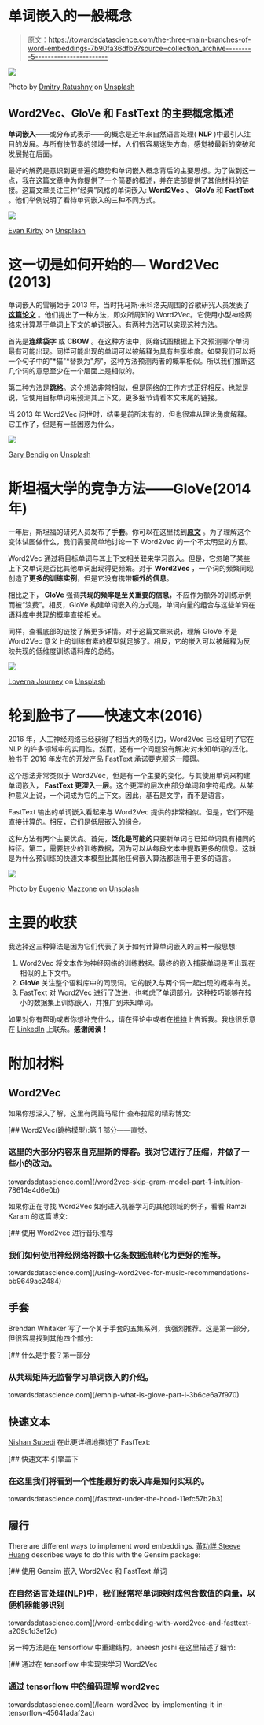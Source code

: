 # 单词嵌入的一般概念

> 原文：<https://towardsdatascience.com/the-three-main-branches-of-word-embeddings-7b90fa36dfb9?source=collection_archive---------5----------------------->

![](img/2fc571afaafda4f16595ad50fad13ad3.png)

Photo by [Dmitry Ratushny](https://unsplash.com/@ratushny?utm_source=medium&utm_medium=referral) on [Unsplash](https://unsplash.com?utm_source=medium&utm_medium=referral)

## Word2Vec、GloVe 和 FastText 的主要概念概述

**单词嵌入**——或分布式表示——的概念是近年来自然语言处理( **NLP** )中最引人注目的发展。与所有快节奏的领域一样，人们很容易迷失方向，感觉被最新的突破和发展抛在后面。

最好的解药是意识到更普遍的趋势和单词嵌入概念背后的主要思想。为了做到这一点，我在这篇文章中为你提供了一个简要的概述，并在底部提供了其他材料的链接。这篇文章关注三种“经典”风格的单词嵌入: **Word2Vec** 、 **GloVe** 和 **FastText** 。他们举例说明了看待单词嵌入的三种不同方式。

![](img/17c866f638c7477753366444f47ef0e7.png)

[Evan Kirby](https://unsplash.com/@evankirby2?utm_source=medium&utm_medium=referral) on [Unsplash](https://unsplash.com?utm_source=medium&utm_medium=referral)

# 这一切是如何开始的— Word2Vec (2013)

单词嵌入的雪崩始于 2013 年，当时托马斯·米科洛夫周围的谷歌研究人员发表了 [**这篇论文**](https://arxiv.org/abs/1301.3781) 。他们提出了一种方法，即众所周知的 Word2Vec。它使用小型神经网络来计算基于单词上下文的单词嵌入。有两种方法可以实现这种方法。

首先是**连续袋字** 或 **CBOW** 。在这种方法中，网络试图根据上下文预测哪个单词最有可能出现。同样可能出现的单词可以被解释为具有共享维度。如果我们可以将一个句子中的"*猫"*替换为"*狗*"，这种方法预测两者的概率相似。所以我们推断这几个词的意思至少在一个层面上是相似的。

第二种方法是**跳格**。这个想法非常相似，但是网络的工作方式正好相反。也就是说，它使用目标单词来预测其上下文。更多细节请看本文末尾的链接。

当 2013 年 Word2Vec 问世时，结果是前所未有的，但也很难从理论角度解释。它工作了，但是有一些困惑为什么。

![](img/67284b9bb79c5819aba502187a702a27.png)

[Gary Bendig](https://unsplash.com/@kris_ricepees?utm_source=medium&utm_medium=referral) on [Unsplash](https://unsplash.com?utm_source=medium&utm_medium=referral)

# 斯坦福大学的竞争方法——GloVe(2014 年)

一年后，斯坦福的研究人员发布了**手套**。你可以在这里找到[**原文**](https://nlp.stanford.edu/pubs/glove.pdf) 。为了理解这个变体试图做什么，我们需要简单地讨论一下 Word2Vec 的一个不太明显的方面。

Word2Vec 通过将目标单词与其上下文相关联来学习嵌入。但是，它忽略了某些上下文单词是否比其他单词出现得更频繁。对于 **Word2Vec** ，一个词的频繁同现创造了**更多的训练实例**，但是它没有携带**额外的信息**。

相比之下， **GloVe** 强调**共现的频率是至关重要的信息**，不应作为额外的训练示例而被“浪费”。相反，GloVe 构建单词嵌入的方式是，单词向量的组合与这些单词在语料库中共现的概率直接相关。

同样，查看底部的链接了解更多详情。对于这篇文章来说，理解 GloVe 不是 Word2Vec 意义上的训练有素的模型就足够了。相反，它的嵌入可以被解释为反映共现的低维度训练语料库的总结。

![](img/37d5ad08bf38259e85cb29cf64f3b2ff.png)

[Loverna Journey](https://unsplash.com/@loverna?utm_source=medium&utm_medium=referral) on [Unsplash](https://unsplash.com?utm_source=medium&utm_medium=referral)

# 轮到脸书了——快速文本(2016)

2016 年，人工神经网络已经获得了相当大的吸引力，Word2Vec 已经证明了它在 NLP 的许多领域中的实用性。然而，还有一个问题没有解决:对未知单词的泛化。脸书于 2016 年发布的开发产品 FastText 承诺要克服这一障碍。

这个想法非常类似于 Word2Vec，但是有一个主要的变化。与其使用单词来构建单词嵌入， **FastText 更深入一层**。这个更深的层次由部分单词和字符组成。从某种意义上说，一个词成为它的上下文。因此，基石是文字，而不是语言。

FastText 输出的单词嵌入看起来与 Word2Vec 提供的非常相似。但是，它们不是直接计算的。相反，它们是低层嵌入的组合。

这种方法有两个主要优点。首先，**泛化是可能的**只要新单词与已知单词具有相同的特征。第二，需要较少的训练数据，因为可以从每段文本中提取更多的信息。这就是为什么预训练的快速文本模型比其他任何嵌入算法都适用于更多的语言。

![](img/49e511f6870af6c1d206a2d2fcf582ff.png)

Photo by [Eugenio Mazzone](https://unsplash.com/@eugi1492?utm_source=medium&utm_medium=referral) on [Unsplash](https://unsplash.com?utm_source=medium&utm_medium=referral)

# 主要的收获

我选择这三种算法是因为它们代表了关于如何计算单词嵌入的三种一般思想:

1.  Word2Vec 将文本作为神经网络的训练数据。最终的嵌入捕获单词是否出现在相似的上下文中。
2.  **GloVe** 关注整个语料库中的同现词。它的嵌入与两个词一起出现的概率有关。
3.  FastText 对 Word2Vec 进行了改进，也考虑了单词部分。这种技巧能够在较小的数据集上训练嵌入，并推广到未知单词。

如果对你有帮助或者你想补充什么，请在评论中或者在[推特](https://twitter.com/TimoBohm)上告诉我。我也很乐意在 [LinkedIn](https://www.linkedin.com/in/timo-boehm-datascience/) 上联系。**感谢阅读！**

# 附加材料

## Word2Vec

如果你想深入了解，这里有两篇马尼什·查布拉尼的精彩博文:

[](/word2vec-skip-gram-model-part-1-intuition-78614e4d6e0b) [## Word2Vec(跳格模型):第 1 部分——直觉。

### 这里的大部分内容来自克里斯的博客。我对它进行了压缩，并做了一些小的改动。

towardsdatascience.com](/word2vec-skip-gram-model-part-1-intuition-78614e4d6e0b) 

如果你正在寻找 Word2Vec 如何进入机器学习的其他领域的例子，看看 Ramzi Karam 的这篇博文:

[](/using-word2vec-for-music-recommendations-bb9649ac2484) [## 使用 Word2vec 进行音乐推荐

### 我们如何使用神经网络将数十亿条数据流转化为更好的推荐。

towardsdatascience.com](/using-word2vec-for-music-recommendations-bb9649ac2484) 

## 手套

Brendan Whitaker 写了一个关于手套的五集系列，我强烈推荐。这是第一部分，但很容易找到其他四个部分:

[](/emnlp-what-is-glove-part-i-3b6ce6a7f970) [## 什么是手套？第一部分

### 从共现矩阵无监督学习单词嵌入的介绍。

towardsdatascience.com](/emnlp-what-is-glove-part-i-3b6ce6a7f970) 

## 快速文本

[Nishan Subedi](https://medium.com/u/ceeb00afdff0?source=post_page-----7b90fa36dfb9--------------------------------) 在此更详细地描述了 FastText:

[](/fasttext-under-the-hood-11efc57b2b3) [## 快速文本:引擎盖下

### 在这里我们将看到一个性能最好的嵌入库是如何实现的。

towardsdatascience.com](/fasttext-under-the-hood-11efc57b2b3) 

## 履行

There are different ways to implement word embeddings. [黃功詳 Steeve Huang](https://medium.com/u/2fc7b9c3f02a?source=post_page-----7b90fa36dfb9--------------------------------) describes ways to do this with the Gensim package:

[](/word-embedding-with-word2vec-and-fasttext-a209c1d3e12c) [## 使用 Gensim 嵌入 Word2Vec 和 FastText 单词

### 在自然语言处理(NLP)中，我们经常将单词映射成包含数值的向量，以便机器能够识别

towardsdatascience.com](/word-embedding-with-word2vec-and-fasttext-a209c1d3e12c) 

另一种方法是在 tensorflow 中重建结构。aneesh joshi 在这里描述了细节:

[](/learn-word2vec-by-implementing-it-in-tensorflow-45641adaf2ac) [## 通过在 tensorflow 中实现来学习 Word2Vec

### 通过 tensorflow 中的编码理解 word2vec

towardsdatascience.com](/learn-word2vec-by-implementing-it-in-tensorflow-45641adaf2ac)